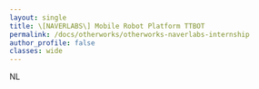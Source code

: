 ```yaml
---
layout: single
title: \[NAVERLABS\] Mobile Robot Platform TTBOT
permalink: /docs/otherworks/otherworks-naverlabs-internship
author_profile: false
classes: wide
---
```


NL
